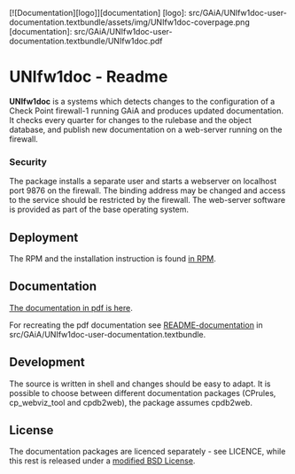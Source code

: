 


[![Documentation][logo]][documentation]
[logo]: src/GAiA/UNIfw1doc-user-documentation.textbundle/assets/img/UNIfw1doc-coverpage.png
[documentation]: src/GAiA/UNIfw1doc-user-documentation.textbundle/UNIfw1doc.pdf

# UNIfw1doc - Readme

**UNIfw1doc** is a systems which detects changes to the configuration of a
Check Point firewall-1 running GAiA and produces updated documentation. It
checks every quarter for changes to the rulebase and the object database,
and publish new documentation on a web-server running on the firewall.

### Security

The package installs a separate user and starts a webserver on localhost port
9876 on the firewall. The binding address may be changed and access to the
service should be restricted by the firewall. The web-server software is 
provided as part of the base operating system.

## Deployment

The RPM and the installation instruction is found [in RPM](RPM).

## Documentation

[The documentation in pdf is here](src/GAiA/UNIfw1doc-user-documentation.textbundle/UNIfw1doc.pdf).

For recreating the pdf documentation see
[README-documentation](src/GAiA/UNIfw1doc-user-documentation.textbundle/README-documentation.md)
in src/GAiA/UNIfw1doc-user-documentation.textbundle.

## Development

The source is written in shell and changes should be easy to adapt. It is possible to choose between
different documentation packages (CPrules, cp_webviz_tool and cpdb2web), the package assumes
cpdb2web.

## License

The documentation packages are licenced separately - see LICENCE, while 
this rest is released under a
[modified BSD License](https://opensource.org/licenses/BSD-3-Clause). 


